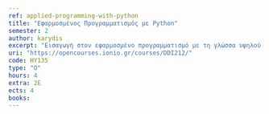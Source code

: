 ```yaml
---
ref: applied-programming-with-python
title: "Εφαρμοσμένος Προγραμματισμός με Python"
semester: 2
author: karydis
excerpt: "Εισαγωγή στον εφαρμοσμένο προγραμματισμό με τη γλώσσα υψηλού επιπέδου Python. Ενδελεχής παρουσίαση βασικών θεωρητικών θεμάτων για τον προγραμματισμό με τη γλώσσα Python (Εισαγωγή στους αλγορίθμους - διαγράμματα ροής, Μεταβλητές και εκφράσεις, Δομές δεδομένων, Οι δομές ελέγχου ροής, Συναρτήσεις, Αναδρομή, Αναζήτηση-Ταξινόμηση, Οι πίνακες ως δομή δεδομένων, Είσοδος και έξοδος δεδομένων σε αρχεία). Εισαγωγική παρουσίαση εξελιγμένων θεμάτων για τον προγραμματισμό με τη γλώσσα Python (Εξαιρέσεις & αποσφαλμάτωση, Κλάσεις και αντικείμενα). Προγραμματισμός σύγχρονων ολοκληρωμένων εφαρμογών με χρήση έτοιμων βιβλιοθηκών όπου είναι απαραίτητο: παιχνίδι arcade, εφαρμογή οπτικοποίησης δεδομένων, προγραμματισμός εφαρμογών για Raspberry Pi, εφαρμογή αναγνώρισης ομιλίας, εφαρμογή εξαγωγής πληροφορίας από το διαδίκτυο (web scraping), εφαρμογή αναγνώρισης πινακίδας οχημάτων, εφαρμογή πολλαπλής ευθυγράμμισης ακολουθίας, ένα απλό API."
uri: "https://opencourses.ionio.gr/courses/DDI212/"
code: ΗΥ135
type: "Ο"
hours: 4
extra: 2Ε
ects: 4
books:
---
```

